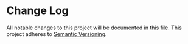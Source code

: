 # Change Log
All notable changes to this project will be documented in this file.
This project adheres to [Semantic Versioning](http://semver.org/).

[1.0.0]: https://github.com/koopjs/koop-output-odata/releases/tag/v1.0.0